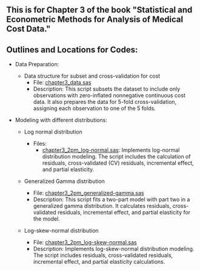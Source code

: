 ## This is for Chapter 3 of the book "Statistical and Econometric Methods for Analysis of Medical Cost Data."

## Outlines and Locations for Codes:
- Data Preparation:
  - Data structure for subset and cross-validation for cost
    - File: [chapter3_data.sas](https://github.com/leiliu-bds/analysis-medical-cost/blob/main/chapter3/chapter3_data.sas)
    - Description: This script subsets the dataset to include only observations with zero-inflated nonnegative continuous cost data. It also prepares the data for 5-fold cross-validation, assigning each observation to one of the 5 folds.  

- Modeling with different distributions:
  - Log normal distribution
    - Files: 
      - [chapter3_2pm_log-normal.sas](https://github.com/leiliu-bds/analysis-medical-cost/blob/main/chapter3/chapter3_2pm_log-normal.sas): Implements log-normal distribution modeling. The script includes the calculation of residuals, cross-validated (CV) residuals, incremental effect, and partial elasticity.

  - Generalized Gamma distribution 
    - File: [chapter3_2pm_generalized-gamma.sas](https://github.com/leiliu-bds/analysis-medical-cost/blob/main/chapter3/chapter3_2pm_generalized-gamma.sas)
    - Description: This script fits a two-part model with part two in a generalized gamma distribution. It calculates residuals, cross-validated residuals, incremental effect, and partial elasticity for the model.

  - Log-skew-normal distribution 
    - File: [chapter3_2pm_log-skew-normal.sas](https://github.com/leiliu-bds/analysis-medical-cost/blob/main/chapter3/chapter3_2pm_log-skew-normal.sas)
    - Description: Implements log-skew-normal distribution modeling. The script includes residuals, cross-validated residuals, incremental effect, and partial elasticity calculations.
